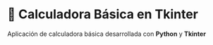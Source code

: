 # 🧮 Calculadora Básica en Tkinter

Aplicación de calculadora básica desarrollada con **Python** y **Tkinter**

